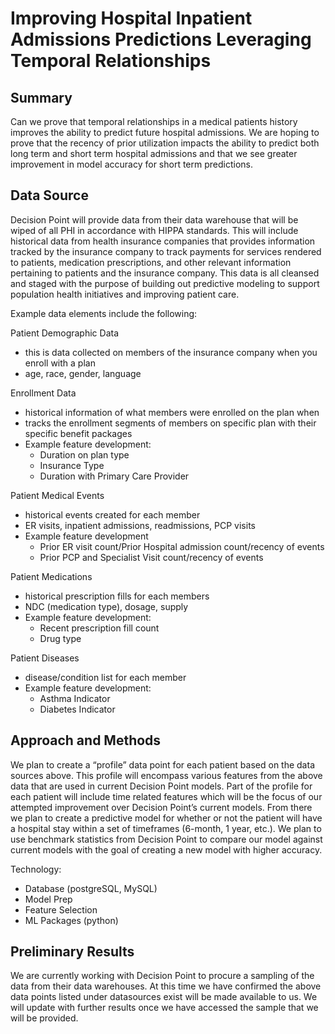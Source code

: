 # Improving Hospital Inpatient Admissions Predictions Leveraging Temporal Relationships

## Summary
Can we prove that temporal relationships in a medical patients
history improves the ability to predict future hospital admissions.
We are hoping to prove that the recency of prior utilization impacts
the ability to predict both long term and short term hospital
admissions and that we see greater improvement in model accuracy for
short term predictions.

## Data Source
Decision Point will provide data from their data warehouse that
will be wiped of all PHI in accordance with HIPPA standards.
This will include historical data from health insurance companies
that provides information tracked by the insurance company to
track payments for services rendered to patients, medication
prescriptions, and other relevant information pertaining to
patients and the insurance company. This data is all cleansed
and staged with the purpose of building out predictive modeling
to support population health initiatives and improving patient care.

Example data elements include the following:

Patient Demographic Data
- this is data collected on members of the insurance company when you enroll with a plan
- age, race, gender, language

Enrollment Data
- historical information of what members were enrolled on the plan when
- tracks the enrollment segments of members on specific plan with their specific benefit packages
- Example feature development:
    - Duration on plan type
    - Insurance Type
    - Duration with Primary Care Provider

Patient Medical Events
- historical events created for each member
- ER visits, inpatient admissions, readmissions, PCP visits
- Example feature development
    - Prior ER visit count/Prior Hospital admission count/recency of events
    - Prior PCP and Specialist Visit count/recency of events

Patient Medications
- historical prescription fills for each members
- NDC (medication type), dosage, supply
- Example feature development:
    - Recent prescription fill count
    - Drug type

Patient Diseases
- disease/condition list for each member
- Example feature development:
    - Asthma Indicator
    - Diabetes Indicator
    
## Approach and Methods

We plan to create a “profile” data point for each patient based on the 
data sources above. This profile will encompass various features from 
the above data that are used in current Decision Point models. 
Part of the profile for each patient will include time related features 
which will be the focus of our attempted improvement over Decision Point’s 
current models. From there we plan to create a predictive model for 
whether or not the patient will have a hospital stay within a set of 
timeframes (6-month, 1 year, etc.). We plan to use benchmark statistics 
from Decision Point to compare our model against current models with the 
goal of creating a new model with higher accuracy.

Technology:
- Database (postgreSQL, MySQL)
- Model Prep 
- Feature Selection 
- ML Packages (python)

## Preliminary Results
We are currently working with Decision Point to procure a sampling of 
the data from their data warehouses. At this time we have confirmed the
above data points listed under datasources exist will be made available
to us. We will update with further results once we have accessed the
sample that we will be provided.
